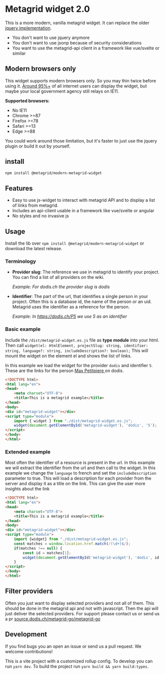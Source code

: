# Metagrid widget 2.0

This is a more modern, vanilla metagrid widget. It can replace the older [jquery implementation](https://github.com/metagridch/metagrid-jquery-widget). 

* You don't want to use jquery anymore
* You don't want to use jsonp because of security considerations
* You want to use the metagrid-api client in a framework like vue/svelte or similar

## Modern browsers only

This widget supports modern browsers only. So you may thin twice before using it. [Around 95%+](https://caniuse.com/es6-module-dynamic-import) of all internet users can display the widget, but maybe your local government agency still relays on IE11.

**Supported browsers:**
* No IE11
* Chrome >=87
* Firefox >=78
* Safari >=13
* Edge >=88

You could work around those limitation, but it's faster to just use the jquery plugin or build it out by yourself.

## install

```bash
npm install @metagrid/modern-metagrid-widget
```

## Features

* Easy to use js-widget to interact with metagrid API and to display a list of links from metagrid.
* Includes an api-client usable in a framework like vue/svelte or angular
* No styles and no invasive js

## Usage

Install the lib over `npm install @metagrid/modern-metagrid-widget` or download the latest release.

### Terminology

* **Provider slug**: The reference we use in metagrid to identify your project. You can find a list of all providers on the wiki.

  _Example: For dodis.ch the provider slug is dodis_
* **Identifier**: The part of the url, that identifies a single person in your project. Often this is a database id, the name of the person or an uid. Metagrid uses the identifier as a reference for the person.

  _Example: In https://dodis.ch/P5 we use 5 as an identifier_


### Basic example

Include the `/dist/metagrid-widget.es.js` file as **type module** into your html. Then call `widget(el: HtmlElement, projectSlug: string, identifier: string, language?: string, includeDescription?: boolean);` This will mount the widget on the element el and shows the list of links.

In this example we load the widget for the provider `dodis` and identifier `5`. These are the links for the person [Max Petitpiere ](https://dodis.ch/P5) on dodis.

```html
<!DOCTYPE html>
<html lang="en">
<head>
    <meta charset="UTF-8">
    <title>This is a metagrid example</title>
</head>
<body>
<div id="metagrid-widget"></div>
<script type="module">
    import { widget } from "./dist/metagrid-widget.es.js";
    widget(document.getElementById('metagrid-widget'), 'dodis', '5');
</script>
</body>
</html>
```

### Extended example

Most often the identifier of a resource is present in the url. In this example we will extract the identifier from the url and then call to the widget. In this example we change the `language` to french and set the `includeDescription` parameter to true. This will load a description for each provider from the server and display it as a title on the link. This can give the user more insights about the link 

```html
<!DOCTYPE html>
<html lang="en">
<head>
    <meta charset="UTF-8">
    <title>This is a metagrid example</title>
</head>
<body>
<div id="metagrid-widget"></div>
<script type="module">
    import {widget} from "./dist/metagrid-widget.es.js";
    const matches = window.location.href.match(/(\d+)$/);
    if(matches !== null) {
        const id = matches[1];
        widget(document.getElementById('metagrid-widget'), 'dodis', id, 'fr', true);
    }
</script>
</body>
</html>
```


## Filter providers

Often you just want to display selected providers and not all of them. This should be done in the metagrid api and not with javascript. Then the api will just deliver the selected providers. For support please contact us or send us a pr [source.dodis.ch/metagrid-go/metagrid-go](https://source.dodis.ch/metagrid-go/metagrid-go/-/tree/master/pkg/provider)

## Development

If you find bugs you an open an issue or send us a pull request. We welcome contributions!

This is a vite project with a customized rollup config. To develop you can run `yarn dev`. To build the project run `yarn build && yarn build:types`. 
